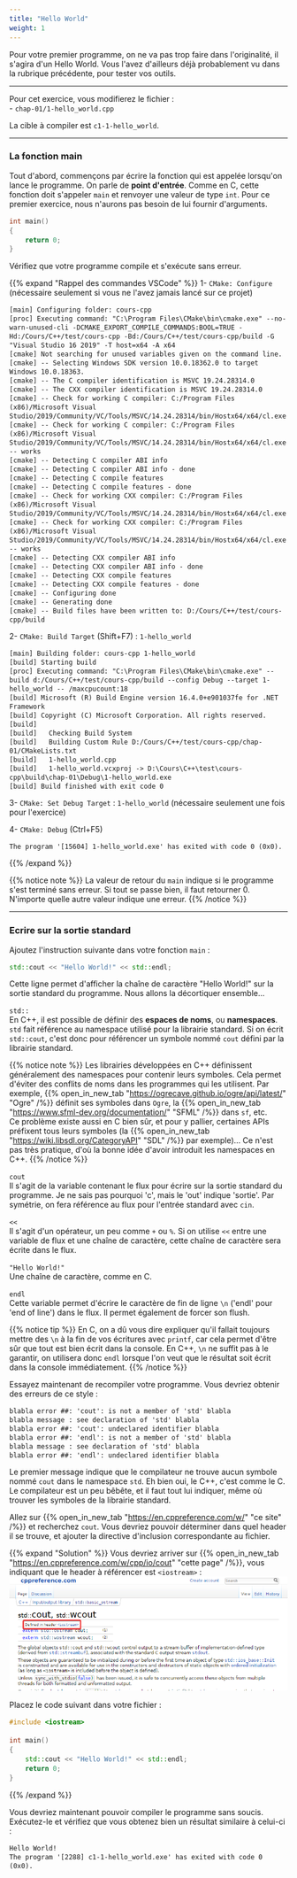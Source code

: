 ```yaml
---
title: "Hello World"
weight: 1
---
```


Pour votre premier programme, on ne va pas trop faire dans l'originalité, il s'agira d'un Hello World.
Vous l'avez d'ailleurs déjà probablement vu dans la rubrique précédente, pour tester vos outils.

---

Pour cet exercice, vous modifierez le fichier :\
\- `chap-01/1-hello_world.cpp`

La cible à compiler est `c1-1-hello_world`.

---

### La fonction main

Tout d'abord, commençons par écrire la fonction qui est appelée lorsqu'on lance le programme. On parle de **point d'entrée**. Comme en C, cette fonction doit s'appeler `main` et renvoyer une valeur de type `int`. Pour ce premier exercice, nous n'aurons pas besoin de lui fournir d'arguments.

```cpp
int main()
{
    return 0;
}
```

Vérifiez que votre programme compile et s'exécute sans erreur.

{{% expand "Rappel des commandes VSCode" %}}
1- `CMake: Configure` (nécessaire seulement si vous ne l'avez jamais lancé sur ce projet)
```b
[main] Configuring folder: cours-cpp 
[proc] Executing command: "C:\Program Files\CMake\bin\cmake.exe" --no-warn-unused-cli -DCMAKE_EXPORT_COMPILE_COMMANDS:BOOL=TRUE -Hd:/Cours/C++/test/cours-cpp -Bd:/Cours/C++/test/cours-cpp/build -G "Visual Studio 16 2019" -T host=x64 -A x64
[cmake] Not searching for unused variables given on the command line.
[cmake] -- Selecting Windows SDK version 10.0.18362.0 to target Windows 10.0.18363.
[cmake] -- The C compiler identification is MSVC 19.24.28314.0
[cmake] -- The CXX compiler identification is MSVC 19.24.28314.0
[cmake] -- Check for working C compiler: C:/Program Files (x86)/Microsoft Visual Studio/2019/Community/VC/Tools/MSVC/14.24.28314/bin/Hostx64/x64/cl.exe
[cmake] -- Check for working C compiler: C:/Program Files (x86)/Microsoft Visual Studio/2019/Community/VC/Tools/MSVC/14.24.28314/bin/Hostx64/x64/cl.exe -- works
[cmake] -- Detecting C compiler ABI info
[cmake] -- Detecting C compiler ABI info - done
[cmake] -- Detecting C compile features
[cmake] -- Detecting C compile features - done
[cmake] -- Check for working CXX compiler: C:/Program Files (x86)/Microsoft Visual Studio/2019/Community/VC/Tools/MSVC/14.24.28314/bin/Hostx64/x64/cl.exe
[cmake] -- Check for working CXX compiler: C:/Program Files (x86)/Microsoft Visual Studio/2019/Community/VC/Tools/MSVC/14.24.28314/bin/Hostx64/x64/cl.exe -- works
[cmake] -- Detecting CXX compiler ABI info
[cmake] -- Detecting CXX compiler ABI info - done
[cmake] -- Detecting CXX compile features
[cmake] -- Detecting CXX compile features - done
[cmake] -- Configuring done
[cmake] -- Generating done
[cmake] -- Build files have been written to: D:/Cours/C++/test/cours-cpp/build
```

2- `CMake: Build Target` (Shift+F7) : `1-hello_world`
```b
[main] Building folder: cours-cpp 1-hello_world
[build] Starting build
[proc] Executing command: "C:\Program Files\CMake\bin\cmake.exe" --build d:/Cours/C++/test/cours-cpp/build --config Debug --target 1-hello_world -- /maxcpucount:18
[build] Microsoft (R) Build Engine version 16.4.0+e901037fe for .NET Framework
[build] Copyright (C) Microsoft Corporation. All rights reserved.
[build] 
[build]   Checking Build System
[build]   Building Custom Rule D:/Cours/C++/test/cours-cpp/chap-01/CMakeLists.txt
[build]   1-hello_world.cpp
[build]   1-hello_world.vcxproj -> D:\Cours\C++\test\cours-cpp\build\chap-01\Debug\1-hello_world.exe
[build] Build finished with exit code 0
```

3- `CMake: Set Debug Target` : `1-hello_world` (nécessaire seulement une fois pour l'exercice)

4- `CMake: Debug` (Ctrl+F5)
```b
The program '[15604] 1-hello_world.exe' has exited with code 0 (0x0).
```
{{% /expand %}}

{{% notice note %}}
La valeur de retour du `main` indique si le programme s'est terminé sans erreur. Si tout se passe bien, il faut retourner 0. N'importe quelle autre valeur indique une erreur.
{{% /notice %}}

---

### Ecrire sur la sortie standard

Ajoutez l'instruction suivante dans votre fonction `main` :
```cpp
std::cout << "Hello World!" << std::endl;
```

Cette ligne permet d'afficher la chaîne de caractère "Hello World!" sur la sortie standard du programme. Nous allons la décortiquer ensemble...

`std::`\
En C++, il est possible de définir des **espaces de noms**, ou **namespaces**. `std` fait référence au namespace utilisé pour la librairie standard. Si on écrit `std::cout`, c'est donc pour référencer un symbole nommé `cout` défini par la librairie standard.

{{% notice note %}}
Les librairies développées en C++ définissent généralement des namespaces pour contenir leurs symboles. Cela permet d'éviter des conflits de noms dans les programmes qui les utilisent. Par exemple, {{% open_in_new_tab "https://ogrecave.github.io/ogre/api/latest/" "Ogre" /%}} définit ses symboles dans `Ogre`, la {{% open_in_new_tab "https://www.sfml-dev.org/documentation/" "SFML" /%}} dans `sf`, etc.\
Ce problème existe aussi en C bien sûr, et pour y pallier, certaines APIs préfixent tous leurs symboles (la {{% open_in_new_tab "https://wiki.libsdl.org/CategoryAPI" "SDL" /%}} par exemple)... Ce n'est pas très pratique, d'où la bonne idée d'avoir introduit les namespaces en C++.
{{% /notice %}}

`cout`\
Il s'agit de la variable contenant le flux pour écrire sur la sortie standard du programme. Je ne sais pas pourquoi 'c', mais le 'out' indique 'sortie'. Par symétrie, on fera référence au flux pour l'entrée standard avec `cin`.

`<<`\
Il s'agit d'un opérateur, un peu comme `+` ou `%`. Si on utilise `<<` entre une variable de flux et une chaîne de caractère, cette chaîne de caractère sera écrite dans le flux.

`"Hello World!"`\
Une chaîne de caractère, comme en C.

`endl`\
Cette variable permet d'écrire le caractère de fin de ligne `\n` ('endl' pour 'end of line') dans le flux. Il permet également de forcer son flush.

{{% notice tip %}}
En C, on a dû vous dire expliquer qu'il fallait toujours mettre des `\n` à la fin de vos écritures avec `printf`, car cela permet d'être sûr que tout est bien écrit dans la console. En C++, `\n` ne suffit pas à le garantir, on utilisera donc `endl` lorsque l'on veut que le résultat soit écrit dans la console immédiatement.
{{% /notice %}}

Essayez maintenant de recompiler votre programme. Vous devriez obtenir des erreurs de ce style :
```b
blabla error ##: 'cout': is not a member of 'std' blabla
blabla message : see declaration of 'std' blabla
blabla error ##: 'cout': undeclared identifier blabla
blabla error ##: 'endl': is not a member of 'std' blabla
blabla message : see declaration of 'std' blabla
blabla error ##: 'endl': undeclared identifier blabla
```

Le premier message indique que le compilateur ne trouve aucun symbole nommé `cout` dans le namespace `std`. Eh bien oui, le C++, c'est comme le C. Le compilateur est un peu bêbête, et il faut tout lui indiquer, même où trouver les symboles de la librairie standard.

Allez sur {{% open_in_new_tab "https://en.cppreference.com/w/" "ce site" /%}} et recherchez `cout`. Vous devriez pouvoir déterminer dans quel header il se trouve, et ajouter la directive d'inclusion correspondante au fichier.

{{% expand "Solution" %}}
Vous devriez arriver sur {{% open_in_new_tab "https://en.cppreference.com/w/cpp/io/cout" "cette page" /%}}, vous indiquant que le header à référencer est `<iostream>` :
![](/images/doc-cout.png)

Placez le code suivant dans votre fichier :
```cpp
#include <iostream>

int main()
{
    std::cout << "Hello World!" << std::endl;
    return 0;
}
```
{{% /expand %}}

Vous devriez maintenant pouvoir compiler le programme sans soucis. Exécutez-le et vérifiez que vous obtenez bien un résultat similaire à celui-ci :
```b
Hello World!
The program '[2288] c1-1-hello_world.exe' has exited with code 0 (0x0).
```
